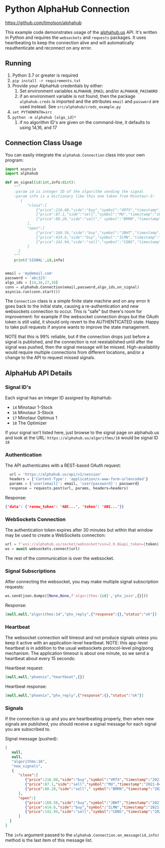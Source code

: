 # Python AlphaHub Connection

https://github.com/timolson/alphahub

This example code demonstrates usage of the [alphahub.us](https://alphahub.us) API. It's written in Python and requires 
the `websockets` and `requests` packages. It uses heartbeating to keep the connection alive and will automatically
reauthenticate and reconnect on any error.

## Running

1. Python 3.7 or greater is required
2. `pip install -r requirements.txt`
3. Provide your AlphaHub credentials by either:
   1. Set environment variables `ALPHAHUB_EMAIL` and/or `ALPHAHUB_PASSWORD` 
   2. if an environment variable is not found, then the
      package `alphahub.creds` is imported and the attributes `email` and
      `password` are used instead. See `src/alphahub/creds_example.py`
4. `set PYTHONPATH=src`
5. `python -m alphahub [algo_id]*`
   1. if no algorithm ID's are given on the command-line, it defaults to using 14,16, and 17

## Connection Class Usage

You can easily integrate the `alphahub.Connection` class into your own program:

```python
import asyncio
import alphahub

def on_signal(id:int,info:dict):
    """
    :param id is integer ID of the algorithm sending the signal
    :param info is a dictionary like this one taken from Minotaur-3:
       {
          "close":[
              {"price":216.08,"side":"buy","symbol":"VRTX","timestamp":"2021-04-26 T14:30:00"},
              {"price":87.1,"side":"sell","symbol":"MU","timestamp":"2021-04-26T14:30:00"},
              {"price":80.28,"side":"sell"," symbol":"BMRN","timestamp":"2021-04-26T14:30:00"}
          ],
          "open":[
              {"price":168.56,"side":"buy","symbol":"JBHT","timestamp":"2021-04-26T14:30:01"},
              {"price":414.6,"side":"buy","symbol":"ILMN","timestamp":"2021-04-26T14:30:01"},
              {"price":142.94,"side":"sell","symbol":"CDNS","timestamp":"2021-04-26T14:30:01"}
          ]
      }
    """
    print('SIGNAL',id,info)


email = 'my@email.com'
password = 'abc123'
algo_ids = [14,16,17,18]
conn = alphahub.Connection(email,password,algo_ids,on_signal)
asyncio.run(conn.start())
```

The `Connection` class is a simple finite state machine and on any error it goes back to the initial state, causing a
re-authentication and new websockets connection to occur. This is "safe" but there's room for improvement: for example
if the websocket connection drops but the OAuth token is still valid, it should only revert to the AUTHENTICATED state.
Happy to take pull requests if anyone wants to improve the state management.

NOTE that this is 99% reliable, but if the connection drops just before a signal is published, and the connection is not
reestablished until after the signal was pushed, then the signal message will be missed. High-availability would require
multiple connections from different locations, and/or a change to the API to request missed signals.

## AlphaHub API Details

### Signal ID's

Each signal has an integer ID assigned by AlphaHub:
* `14` Minotaur 1-Stock
* `16` Minotaur 3-Stock
* `17` Minotaur Optimus 1
* `18` The Optimizer

If your signal isn't listed here, just browse to the signal page on alphahub.us and look at the URL: 
`https://alphahub.us/algorithms/18` would be signal ID `18`

### Authentication

The API authenticates with a REST-based OAuth request:

```python
  url = 'https://alphahub.us/api/v1/session'
  headers = {'Content-Type': 'application/x-www-form-urlencoded'}
  params = {'user[email]': email, 'user[password]': password}
  response = requests.post(url, params, headers=headers)
```

Response:

```json
{'data': {'renew_token': 'ABC...', 'token': 'ABC...'}}
```

### WebSockets Connection

The authentication token expires after 30 minutes but within that window may be used to create a WebSockets connection:

```python
url = f'wss://alphahub.us/socket/websocket?vsn=2.0.0&api_token={token}'
ws = await websockets.connect(url)
```

The rest of the communication is over the websocket.

### Signal Subscriptions

After connecting the websocket, you may make multiple signal subscription requests:

```python
ws.send(json.dumps([None,None,f'algorithms:{id}','phx_join',{}]))
```

Response:

```json
[null,null,"algorithms:14","phx_reply",{"response":{},"status":"ok"}]
```

### Heartbeat

The websocket connection will timeout and not produce signals unless you keep it active with an application-level
heartbeat. NOTE: this app-level heartbeat is in addition to the usual websockets protocol-level ping/pong
mechanism. The application timeout is about one minute, so we send a heartbeat about every 15 seconds:

Heartbeat request:

```json
[null,null,"phoenix","heartbeat",{}]
```

Heartbeat response:

```json
[null,null,"phoenix","phx_reply",{"response":{},"status":"ok"}]
```

### Signals

If the connection is up and you are heartbeating properly, then when new signals are published, you should receive a 
signal message for each signal you are subscribed to.

Signal message (pushed):

```json
[
   null,
   null,
   "algorithms:16",
   "new_signals",
   {
      "close":[
         {"price":216.08,"side":"buy","symbol":"VRTX","timestamp":"2021-04-26 T14:30:00"},
         {"price":87.1,"side":"sell","symbol":"MU","timestamp":"2021-04-26T14:30:00"},
         {"price":80.28,"side":"sell"," symbol":"BMRN","timestamp":"2021-04-26T14:30:00"}
      ],
      "open":[
         {"price":168.56,"side":"buy","symbol":"JBHT","timestamp":"2021-04-26T14:30:01"},
         {"price":414.6,"side":"buy","symbol":"ILMN","timestamp":"2021-04-26T14:30:01"},
         {"price":142.94,"side":"sell","symbol":"CDNS","timestamp":"2021-04-26T14:30:01"}
      ]
  }
]
```

The `info` argument passed to the `alphahub.Connection.on_message(id,info)` method is the last item of this message 
list.